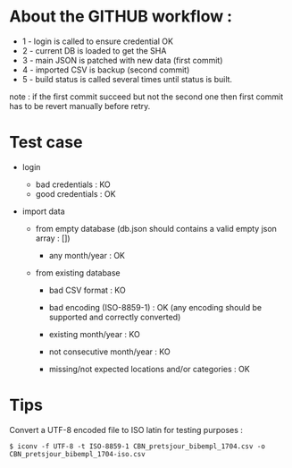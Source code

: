 
# About the GITHUB workflow :

  * 1 - login is called to ensure credential OK
  * 2 - current DB is loaded to get the SHA
  * 3 - main JSON is patched with new data (first commit)
  * 4 - imported CSV is backup (second commit)
  * 5 - build status is called several times until status is built.

note : if the first commit succeed but not the second one then first commit has to be revert manually before retry.


# Test case

* login
  
  * bad credentials : KO
  * good credentials : OK

* import data

  * from empty database (db.json should contains a valid empty json array : [])

    * any month/year : OK

  * from existing database

    * bad CSV format : KO

    * bad encoding (ISO-8859-1) : OK (any encoding should be supported and correctly converted)

    * existing month/year : KO
    * not consecutive month/year : KO

    * missing/not expected locations and/or categories : OK


# Tips

Convert a UTF-8 encoded file to ISO latin for testing purposes :

    $ iconv -f UTF-8 -t ISO-8859-1 CBN_pretsjour_bibempl_1704.csv -o CBN_pretsjour_bibempl_1704-iso.csv